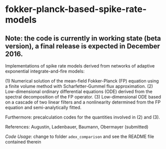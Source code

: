 # fokker-planck-based-spike-rate-models

## Note: the code is currently in working state (beta version), a final release is expected in December 2016.

Implementations of spike rate models derived from networks of adaptive exponential integrate-and-fire models:

(1) Numerical solution of the mean-field Fokker-Planck (FP) equation using a finite volume method with Scharfetter-Gummel flux approximation.
(2) Low-dimensional ordinary differential equations (ODE) derived from the spectral decomposition of the FP operator. 
(3) Low-dimensional ODE based on a cascade of two linear filters and a nonlinearity determined from the FP equation and semi-analytically fitted.

Furthermore: precalculation codes for the quantities involved in (2) and (3).

References: Augustin, Ladenbauer, Baumann, Obermayer (submitted)


*Code Usage*: change to folder `adex_comparison` and see the README file contained therein
